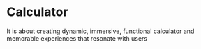 # Calculator
It is about creating dynamic, immersive, functional calculator and memorable experiences that resonate with users

